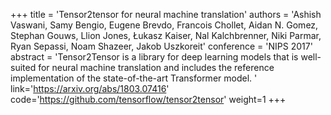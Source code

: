 +++
    title = 'Tensor2tensor for neural machine translation'
    authors = 'Ashish Vaswani, Samy Bengio, Eugene Brevdo, Francois Chollet, Aidan N. Gomez, Stephan Gouws, Llion Jones, Łukasz Kaiser, Nal Kalchbrenner, Niki Parmar, Ryan Sepassi, Noam Shazeer, Jakob Uszkoreit'
    conference = 'NIPS 2017'
    abstract = 'Tensor2Tensor is a library for deep learning models that is well-suited for neural machine translation and includes the reference implementation of the state-of-the-art Transformer model. '
    link='https://arxiv.org/abs/1803.07416'
    code='https://github.com/tensorflow/tensor2tensor'
    weight=1
+++
